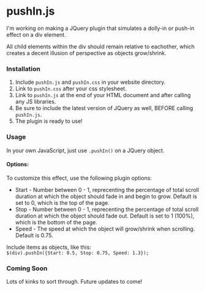 pushIn.js
=========

I'm working on making a JQuery plugin that simulates a dolly-in or push-in effect on a div element.

All child elements within the div should remain relative to eachother, which creates a decent illusion of perspective as objects grow/shrink.

### Installation

1. Include `pushIn.js` and `pushIn.css` in your website directory.
2. Link to `pushIn.css` after your css stylesheet.
3. Link to `pushIn.js` at the end of your HTML document and after calling any JS libraries.
4. Be sure to include the latest version of JQuery as well, BEFORE calling `pushIn.js`.
5. The plugin is ready to use!

### Usage

In your own JavaScript, just use `.pushIn()` on a JQuery object.

#### Options:

To customize this effect, use the following plugin options:

* Start - Number between 0 - 1, reprecenting the percentage of total scroll duration at which the object should fade in and begin to grow. Default is set to 0, which is the top of the page.
* Stop - Number between 0 - 1, reprecenting the percentage of total scroll duration at which the object should fade out. Default is set to 1 (100%), which is the bottom of the page.
* Speed - The speed at which the object will grow/shrink when scrolling. Default is 0.75.

Include items as objects, like this:  
`$(div).pushIn({Start: 0.5, Stop: 0.75, Speed: 1.3});`


### Coming Soon

Lots of kinks to sort through. Future updates to come!

